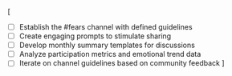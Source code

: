 [
- [ ] Establish the #fears channel with defined guidelines
- [ ] Create engaging prompts to stimulate sharing
- [ ] Develop monthly summary templates for discussions
- [ ] Analyze participation metrics and emotional trend data
- [ ] Iterate on channel guidelines based on community feedback
]